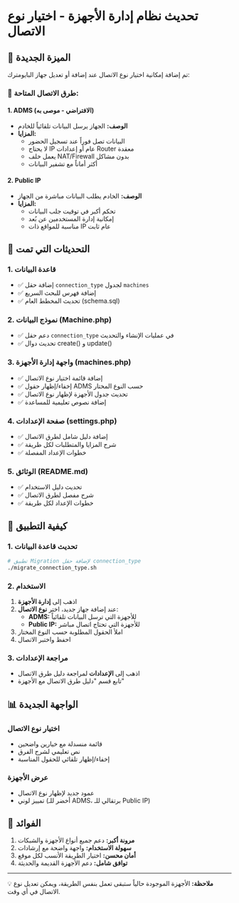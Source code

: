 # تحديث نظام إدارة الأجهزة - اختيار نوع الاتصال

## 🎯 الميزة الجديدة
تم إضافة إمكانية اختيار نوع الاتصال عند إضافة أو تعديل جهاز البايومترك:

### 🔄 طرق الاتصال المتاحة:

#### 1. ADMS (الافتراضي - موصى به)
- **الوصف:** الجهاز يرسل البيانات تلقائياً للخادم
- **المزايا:**
  - البيانات تصل فوراً عند تسجيل الحضور
  - لا يحتاج IP عام أو إعدادات Router معقدة
  - يعمل خلف NAT/Firewall بدون مشاكل
  - أكثر أماناً مع تشفير البيانات

#### 2. Public IP
- **الوصف:** الخادم يطلب البيانات مباشرة من الجهاز
- **المزايا:**
  - تحكم أكبر في توقيت جلب البيانات
  - إمكانية إدارة المستخدمين عن بُعد
  - مناسبة للمواقع ذات IP عام ثابت

## 🔧 التحديثات التي تمت

### 1. قاعدة البيانات
- ✅ إضافة حقل `connection_type` لجدول `machines`
- ✅ إضافة فهرس للبحث السريع
- ✅ تحديث المخطط العام (schema.sql)

### 2. نموذج البيانات (Machine.php)
- ✅ دعم حقل `connection_type` في عمليات الإنشاء والتحديث
- ✅ تحديث دوال create() و update()

### 3. واجهة إدارة الأجهزة (machines.php)
- ✅ إضافة قائمة اختيار نوع الاتصال
- ✅ إخفاء/إظهار حقول ADMS حسب النوع المختار
- ✅ تحديث جدول الأجهزة لإظهار نوع الاتصال
- ✅ إضافة نصوص تعليمية للمساعدة

### 4. صفحة الإعدادات (settings.php)
- ✅ إضافة دليل شامل لطرق الاتصال
- ✅ شرح المزايا والمتطلبات لكل طريقة
- ✅ خطوات الإعداد المفصلة

### 5. الوثائق (README.md)
- ✅ تحديث دليل الاستخدام
- ✅ شرح مفصل لطرق الاتصال
- ✅ خطوات الإعداد لكل طريقة

## 🚀 كيفية التطبيق

### 1. تحديث قاعدة البيانات
```bash
# تطبيق Migration لإضافة حقل connection_type
./migrate_connection_type.sh
```

### 2. الاستخدام
1. اذهب إلى **إدارة الأجهزة**
2. عند إضافة جهاز جديد، اختر **نوع الاتصال**:
   - **ADMS:** للأجهزة التي ترسل البيانات تلقائياً
   - **Public IP:** للأجهزة التي تحتاج اتصال مباشر
3. املأ الحقول المطلوبة حسب النوع المختار
4. احفظ واختبر الاتصال

### 3. مراجعة الإعدادات
- اذهب إلى **الإعدادات** لمراجعة دليل طرق الاتصال
- تابع قسم "دليل طرق الاتصال مع الأجهزة"

## 📊 الواجهة الجديدة

### اختيار نوع الاتصال
- قائمة منسدلة مع خيارين واضحين
- نص تعليمي لشرح الفرق
- إخفاء/إظهار تلقائي للحقول المناسبة

### عرض الأجهزة
- عمود جديد لإظهار نوع الاتصال
- تمييز لوني (أخضر للـ ADMS، برتقالي للـ Public IP)

## 🎯 الفوائد
1. **مرونة أكبر:** دعم جميع أنواع الأجهزة والشبكات
2. **سهولة الاستخدام:** واجهة واضحة مع إرشادات
3. **أمان محسن:** اختيار الطريقة الأنسب لكل موقع
4. **توافق شامل:** دعم الأجهزة القديمة والحديثة

---
💡 **ملاحظة:** الأجهزة الموجودة حالياً ستبقى تعمل بنفس الطريقة، ويمكن تعديل نوع الاتصال في أي وقت.
